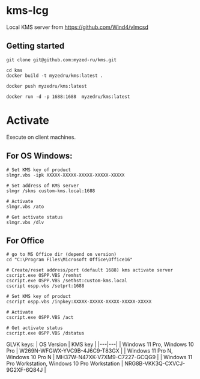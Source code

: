 # kms-lcg

Local KMS server from https://github.com/Wind4/vlmcsd

## Getting started
```shell
git clone git@github.com:myzed-ru/kms.git

cd kms
docker build -t myzedru/kms:latest .

docker push myzedru/kms:latest

docker run -d -p 1688:1688  myzedru/kms:latest
```

# Activate
Execute on client machines.
## For OS Windows:
```pwsh
# Set KMS key of product
slmgr.vbs -ipk XXXXX-XXXXX-XXXXX-XXXXX-XXXXX

# Set address of KMS server
slmgr /skms custom-kms.local:1688

# Activate
slmgr.vbs /ato

# Get activate status 
slmgr.vbs /dlv
```

## For Office 
```pwsh
# go to MS Office dir (depend on version)
cd "C:\Program Files\Microsoft Office\Office16"

# Create/reset address/port (default 1688) kms activate server
cscript.exe OSPP.VBS /remhst
cscript.exe OSPP.VBS /sethst:custom-kms.local
cscript ospp.vbs /setprt:1688

# Set KMS key of product
cscript ospp.vbs /inpkey:XXXXX-XXXXX-XXXXX-XXXXX-XXXXX

# Activate
cscript.exe OSPP.VBS /act

# Get activate status
cscript.exe OSPP.VBS /dstatus
```

GLVK keys:
| OS Version | KMS key  |
|---|---|
|  Windows 11 Pro, Windows 10 Pro | W269N-WFGWX-YVC9B-4J6C9-T83GX |
| Windows 11 Pro N, Windows 10 Pro N  |  MH37W-N47XK-V7XM9-C7227-GCQG9 |
| Windows 11 Pro Workstation, Windows 10 Pro Workstation  |  NRG8B-VKK3Q-CXVCJ-9G2XF-6Q84J |
